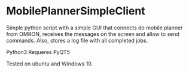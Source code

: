 # MobilePlannerSimpleClient

Simple python script with a simple GUI that connects do mobile planner from OMRON, receives the messages on the screen and allow to send commands.
Also, stores a log file with all completed jobs.

Python3
Requeres PyQT5

Tested on ubuntu and Windows 10.
